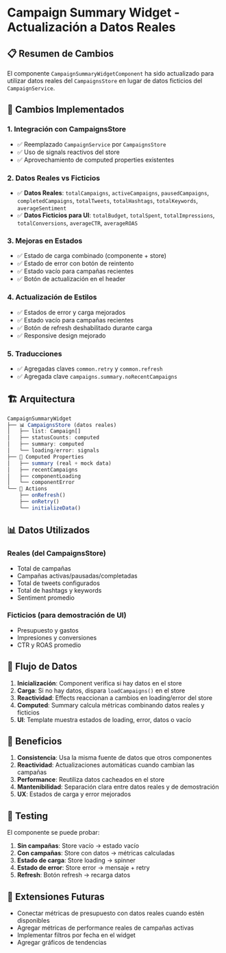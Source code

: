 # Campaign Summary Widget - Actualización a Datos Reales

## 📋 Resumen de Cambios

El componente `CampaignSummaryWidgetComponent` ha sido actualizado para utilizar datos reales del `CampaignsStore` en lugar de datos ficticios del `CampaignService`.

## 🔧 Cambios Implementados

### 1. **Integración con CampaignsStore**
- ✅ Reemplazado `CampaignService` por `CampaignsStore`
- ✅ Uso de signals reactivos del store
- ✅ Aprovechamiento de computed properties existentes

### 2. **Datos Reales vs Ficticios**
- ✅ **Datos Reales**: `totalCampaigns`, `activeCampaigns`, `pausedCampaigns`, `completedCampaigns`, `totalTweets`, `totalHashtags`, `totalKeywords`, `averageSentiment`
- ✅ **Datos Ficticios para UI**: `totalBudget`, `totalSpent`, `totalImpressions`, `totalConversions`, `averageCTR`, `averageROAS`

### 3. **Mejoras en Estados**
- ✅ Estado de carga combinado (componente + store)
- ✅ Estado de error con botón de reintento
- ✅ Estado vacío para campañas recientes
- ✅ Botón de actualización en el header

### 4. **Actualización de Estilos**
- ✅ Estados de error y carga mejorados
- ✅ Estado vacío para campañas recientes
- ✅ Botón de refresh deshabilitado durante carga
- ✅ Responsive design mejorado

### 5. **Traducciones**
- ✅ Agregadas claves `common.retry` y `common.refresh`
- ✅ Agregada clave `campaigns.summary.noRecentCampaigns`

## 🏗️ Arquitectura

```typescript
CampaignSummaryWidget
├── 📊 CampaignsStore (datos reales)
│   ├── list: Campaign[]
│   ├── statusCounts: computed
│   ├── summary: computed  
│   └── loading/error: signals
├── 🧮 Computed Properties
│   ├── summary (real + mock data)
│   ├── recentCampaigns
│   ├── componentLoading
│   └── componentError
└── 🎯 Actions
    ├── onRefresh()
    ├── onRetry()
    └── initializeData()
```

## 📊 Datos Utilizados

### Reales (del CampaignsStore)
- Total de campañas
- Campañas activas/pausadas/completadas
- Total de tweets configurados
- Total de hashtags y keywords
- Sentiment promedio

### Ficticios (para demostración de UI)
- Presupuesto y gastos
- Impresiones y conversiones
- CTR y ROAS promedio

## 🔄 Flujo de Datos

1. **Inicialización**: Component verifica si hay datos en el store
2. **Carga**: Si no hay datos, dispara `loadCampaigns()` en el store
3. **Reactividad**: Effects reaccionan a cambios en loading/error del store
4. **Computed**: Summary calcula métricas combinando datos reales y ficticios
5. **UI**: Template muestra estados de loading, error, datos o vacío

## 🎯 Beneficios

1. **Consistencia**: Usa la misma fuente de datos que otros componentes
2. **Reactividad**: Actualizaciones automáticas cuando cambian las campañas
3. **Performance**: Reutiliza datos cacheados en el store
4. **Mantenibilidad**: Separación clara entre datos reales y de demostración
5. **UX**: Estados de carga y error mejorados

## 🧪 Testing

El componente se puede probar:

1. **Sin campañas**: Store vacío → estado vacío
2. **Con campañas**: Store con datos → métricas calculadas
3. **Estado de carga**: Store loading → spinner
4. **Estado de error**: Store error → mensaje + retry
5. **Refresh**: Botón refresh → recarga datos

## 🔮 Extensiones Futuras

- Conectar métricas de presupuesto con datos reales cuando estén disponibles
- Agregar métricas de performance reales de campañas activas
- Implementar filtros por fecha en el widget
- Agregar gráficos de tendencias

